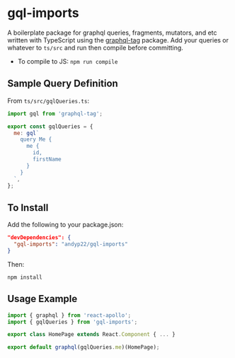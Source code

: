 # gql-imports
A boilerplate package for graphql queries, fragments, mutators, and etc written with TypeScript using the [graphql-tag](https://github.com/apollographql/graphql-tag) package. Add your queries or whatever to `ts/src` and run then compile before committing.

- To compile to JS: `npm run compile`

## Sample Query Definition
From `ts/src/gqlQueries.ts`:
```javascript
import gql from 'graphql-tag';

export const gqlQueries = {
  me: gql`
    query Me {
      me {
        id,
        firstName
      }
    }
  `,
};
```

## To Install
Add the following to your package.json:
```json
"devDependencies": {
  "gql-imports": "andyp22/gql-imports"
}
```
Then:
```
npm install
```

## Usage Example
```javascript
import { graphql } from 'react-apollo';
import { gqlQueries } from 'gql-imports';

export class HomePage extends React.Component { ... }

export default graphql(gqlQueries.me)(HomePage);
```

